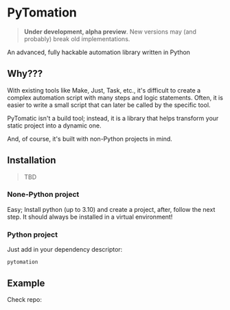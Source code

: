 # PyTomation #

> **Under development, alpha preview**. New versions may (and probably) break old implementations.

An advanced, fully hackable automation library written in Python

## Why???

With existing tools like Make, Just, Task, etc., it's difficult to create a complex automation script with many steps
and logic statements. Often, it is easier to write a small script that can later be called by the specific tool.

PyTomatic isn't a build tool; instead, it is a library that helps transform your static project into a dynamic one.

And, of course, it's built with non-Python projects in mind.

## Installation

> TBD

### None-Python project

Easy; Install python (up to 3.10) and create a project, after, follow the next step. It should always be installed in a
virtual environment!

### Python project

Just add in your dependency descriptor:

```text
pytomation
```

## Example

Check repo: 
